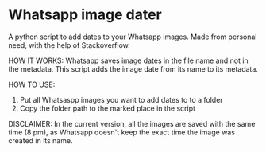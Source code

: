 # Whatsapp image dater
A python script to add dates to your Whatsapp images. Made from personal need, with the help of Stackoverflow.

HOW IT WORKS:
Whatsapp saves image dates in the file name and not in the metadata. This script adds the image date from its name to its metadata.

HOW TO USE:
1. Put all Whatsaspp images you want to add dates to to a folder
2. Copy the folder path to the marked place in the script

DISCLAIMER: In the current version, all the images are saved with the same time (8 pm), as Whatsapp doesn't keep the exact time the image was created in its name.
